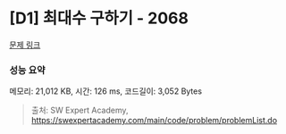 # [D1] 최대수 구하기 - 2068 

[문제 링크](https://swexpertacademy.com/main/code/problem/problemDetail.do?contestProbId=AV5QQhbqA4QDFAUq) 

### 성능 요약

메모리: 21,012 KB, 시간: 126 ms, 코드길이: 3,052 Bytes



> 출처: SW Expert Academy, https://swexpertacademy.com/main/code/problem/problemList.do